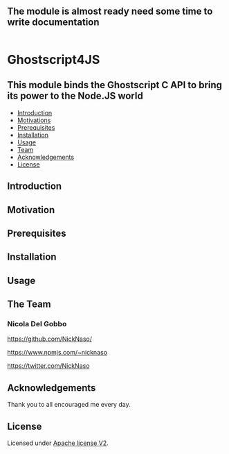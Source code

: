 ## The module is almost ready need some time to write documentation 

<p align="center">
<img src="" width="" height=""/>
</p>

# Ghostscript4JS 
## This module binds the Ghostscript C API to bring its power to the Node.JS world

* [Introduction](#introduction)
* [Motivations](#motivations)
* [Prerequisites](#prerequisites)
* [Installation](#install)
* [Usage](#usage)
* [Team](#team)
* [Acknowledgements](#acknowledgements)
* [License](#license)


<a name="introduction"></a>
## Introduction


<a name="motivations"></a>
## Motivation

<a name="prerequisites"></a>
## Prerequisites

<a name="install"></a>
## Installation

<a name="usage"></a>
## Usage

<a name="team"></a>
## The Team

### Nicola Del Gobbo

<https://github.com/NickNaso/>

<https://www.npmjs.com/~nicknaso>

<https://twitter.com/NickNaso>

<a name="acknowledgements"></a>
## Acknowledgements

Thank you to all encouraged me every day.

<a name="license"></a>
## License

Licensed under [Apache license V2](./LICENSE).

[Native Abstractions for Node.js]: https://www.npmjs.com/package/nan
[bindings]: https://www.npmjs.com/package/bindings